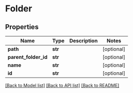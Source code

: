 # Folder

## Properties
Name | Type | Description | Notes
------------ | ------------- | ------------- | -------------
**path** | **str** |  | [optional] 
**parent_folder_id** | **str** |  | [optional] 
**name** | **str** |  | [optional] 
**id** | **str** |  | [optional] 

[[Back to Model list]](../README.md#documentation-for-models) [[Back to API list]](../README.md#documentation-for-api-endpoints) [[Back to README]](../README.md)


